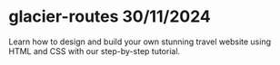 # glacier-routes 30/11/2024
Learn how to design and build your own stunning travel website using HTML and CSS with our step-by-step tutorial.
